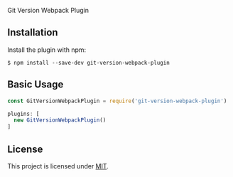 Git Version Webpack Plugin

## Installation

Install the plugin with npm:
```shell
$ npm install --save-dev git-version-webpack-plugin
```

## Basic Usage

```javascript
const GitVersionWebpackPlugin = require('git-version-webpack-plugin')

plugins: [
  new GitVersionWebpackPlugin()
]
```
## License

This project is licensed under [MIT](https://github.com/jkhhuse/git-version-webpack-plugin/blob/master/LICENSE).

